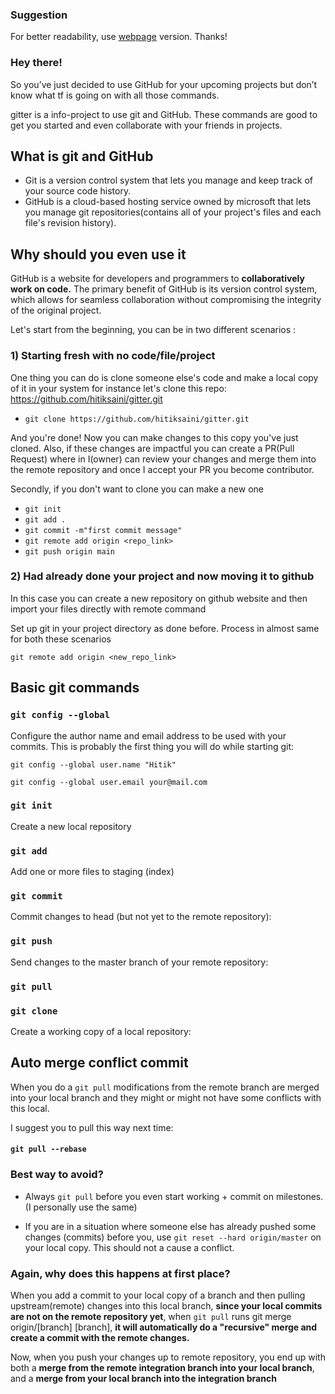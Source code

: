 ### Suggestion 
For better readability, use [webpage](https://hitiksaini.github.io/gitter/) version. Thanks!

### Hey there!
So you’ve just decided to use GitHub for your upcoming projects but don’t know what tf is going on with all those commands.

gitter is a info-project to use git and GitHub. These commands are good to get you started and even collaborate with your friends in projects.

## What is git and GitHub 
* Git is a version control system that lets you manage and keep track of your source code history.
* GitHub is a cloud-based hosting service owned by microsoft that lets you manage git repositories(contains all of your project's files and each file's revision history).

## Why should you even use it
GitHub is a website for developers and programmers to **collaboratively work on code.** The primary benefit of GitHub is its version control system, which allows for seamless collaboration without compromising the integrity of the original project.


Let's start from the beginning, you can be in two different scenarios :

### 1) Starting fresh with no code/file/project
One thing you can do is clone someone else's code and make a local copy of it in your system for instance let's clone this repo: https://github.com/hitiksaini/gitter.git

* `git clone https://github.com/hitiksaini/gitter.git`

And you're done! Now you can make changes to this copy you've just cloned. Also, if these changes are impactful you can create a PR(Pull Request) where in I(owner) can review your changes and merge them into the remote repository and once I accept your PR you become contributor.

Secondly, if you don't want to clone you can make a new one

* `git init`
* `git add .`
* `git commit -m"first commit message"`
* `git remote add origin <repo_link>`
* `git push origin main`

### 2) Had already done your project and now moving it to github

In this case you can create a new repository on github website and then import your files directly with remote command 

Set up git in your project directory as done before. Process in almost same for both these scenarios

`git remote add origin <new_repo_link>`

## Basic git commands

### `git config --global`
Configure the author name and email address to be used with your commits. This is probably the first thing you will do while starting git:

`git config --global user.name "Hitik"`

`git config --global user.email your@mail.com`

### `git init`
Create a new local repository

### `git add`
Add one or more files to staging (index)

### `git commit`
Commit changes to head (but not yet to the remote repository):

### `git push`
Send changes to the master branch of your remote repository:

### `git pull`

### `git clone`
Create a working copy of a local repository:
 
 
## Auto merge conflict commit 
When you do a `git pull` modifications from the remote branch are merged into your local branch and they might or might not have some conflicts with this local.

I suggest you to pull this way next time:

#### `git pull --rebase`

### Best way to avoid?
* Always `git pull` before you even start working + commit on milestones.(I personally use the same)

* If you are in a situation where someone else has already pushed some changes (commits) before you, use `git reset --hard origin/master` on your local copy. This should not a cause a conflict.

### Again, why does this happens at first place?
When you add a commit to your local copy of a branch and then pulling upstream(remote) changes into this local branch, **since your local commits are not on the remote repository yet**, when `git pull` runs git merge origin/[branch] [branch], **it will automatically do a "recursive" merge and create a commit with the remote changes.** 

Now, when you push your changes up to remote repository, you end up with both a **merge from the remote integration branch into your local branch**, and a **merge from your local branch into the integration branch** 

